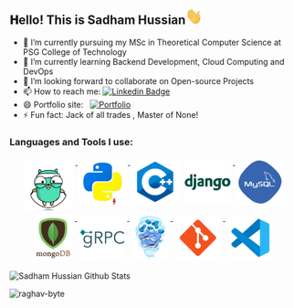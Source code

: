 <h2> 𝐇ello! This is Sadham Hussian<img src="https://raw.githubusercontent.com/ABSphreak/ABSphreak/master/gifs/Hi.gif" width="30px"></h2>

- 🔭 I’m currently pursuing my MSc in Theoretical Computer Science at PSG College of Technology
- 🌱 I’m currently learning Backend Development, Cloud Computing and DevOps
- 👯 I’m looking forward to collaborate on Open-source Projects
- 📫 How to reach me: 
[![Linkedin Badge](https://img.shields.io/badge/-Linkedin-blue?style=flat-square&logo=Linkedin&logoColor=white&link=https://www.linkedin.com/in/harshkumarkhatri/)](https://www.linkedin.com/in/sadham-hussian-m-806988181/)
- 😄 Portfolio site: &nbsp; [![Portfolio](https://img.shields.io/badge/Portfolio-❤-orange)](https://sadham-hussian.github.io/)
- ⚡ Fun fact: Jack of all trades , Master of None!

### Languages and Tools I use:

<p align="center">
  <a href="https://golang.org/" target="_blank" >
    <img src="https://github.com/Sadham-Hussian/Sadham-Hussian/blob/master/assets/golang.gif" height="90" style="vertical-align:top; margin:4px" />
  </a>
  <a href="https://python.org/" target="_blank" >
    <img src="https://github.com/Sadham-Hussian/Sadham-Hussian/blob/master/assets/python.gif" height="80" style="vertical-align:top; margin:4px" />
  </a>                                                                                                                      
  <img src="https://github.com/Sadham-Hussian/Sadham-Hussian/blob/master/assets/c++.svg" height="80" style="vertical-align:top; margin:4px">
  <a href="https://www.djangoproject.com/" target="_blank" >
    <img src="https://github.com/Sadham-Hussian/Sadham-Hussian/blob/master/assets/django.svg" height="80" style="vertical-align:top; margin:4px" />
  </a>
  <a href="https://www.mysql.com/" target="_blank" >
    <img src="https://github.com/Sadham-Hussian/Sadham-Hussian/blob/master/assets/mysql.png" height="80" style="vertical-align:top; margin:4px" />
  </a>
  <a href="https://www.mongodb.com/" target="_blank" >
    <img src="https://github.com/Sadham-Hussian/Sadham-Hussian/blob/master/assets/mongo.gif" height="80" style="vertical-align:top; margin:4px" />
  </a>
  <a href="https://grpc.io/" target="_blank" >
    <img src="https://github.com/Sadham-Hussian/Sadham-Hussian/blob/master/assets/grpc.gif" height="80" style="vertical-align:top; margin:4px" />
  </a>
  <a href="https://www.docker.com/" target="_blank" >
    <img src="https://github.com/Sadham-Hussian/Sadham-Hussian/blob/master/assets/docker.gif" height="80" style="vertical-align:top; margin:4px" />
  </a>
  <a href="https://git-scm.com/" target="_blank" >
    <img src="https://github.com/Sadham-Hussian/Sadham-Hussian/blob/master/assets/git.svg" height="80" style="vertical-align:top; margin:4px">
  </a>
  <a href="https://code.visualstudio.com/" target="_blank" >
    <img src="https://github.com/Sadham-Hussian/Sadham-Hussian/blob/master/assets/vscode.svg" height="80" style="vertical-align:top; margin:4px" />
  </a>
</p>

![Sadham Hussian Github Stats](https://github-readme-stats.vercel.app/api?username=Sadham-Hussian&show_icons=true&title_color=fff&icon_color=79ff97&text_color=9f9f9f&bg_color=151515)

<p align="left"> <img src="https://komarev.com/ghpvc/?username=Sadham-Hussian" alt="raghav-byte" /> </p>
